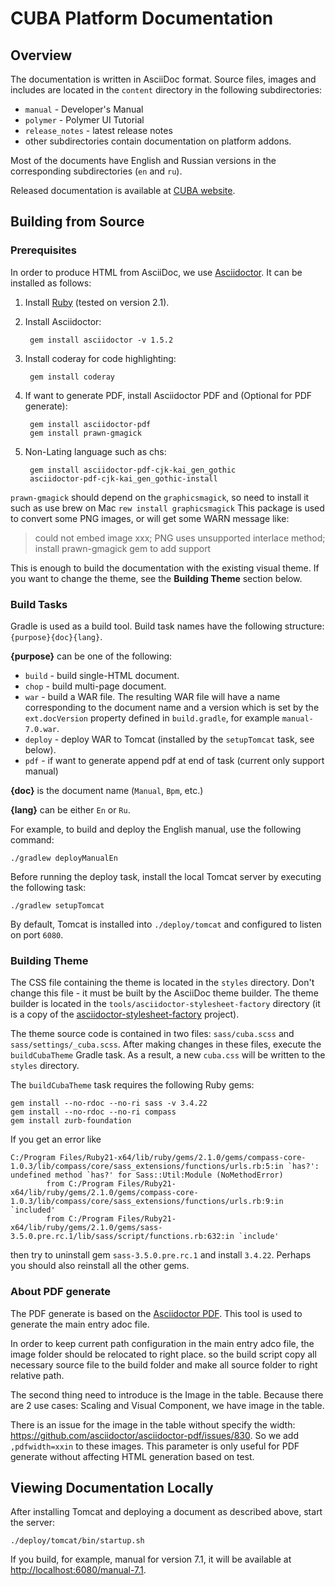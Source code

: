 # CUBA Platform Documentation

## Overview

The documentation is written in AsciiDoc format. Source files, images and includes are located in the `content` directory in the following subdirectories:

* `manual` - Developer's Manual
* `polymer` - Polymer UI Tutorial
* `release_notes` - latest release notes
* other subdirectories contain documentation on platform addons.

Most of the documents have English and Russian versions in the corresponding subdirectories (`en` and `ru`). 

Released documentation is available at [CUBA website](https://www.cuba-platform.com/documentation).

## Building from Source

### Prerequisites

In order to produce HTML from AsciiDoc, we use [Asciidoctor](https://asciidoctor.org). It can be installed as follows:
 
1. Install [Ruby](https://www.ruby-lang.org/en/downloads) (tested on version 2.1).

2. Install Asciidoctor:

        gem install asciidoctor -v 1.5.2

3. Install coderay for code highlighting:

        gem install coderay
4. If want to generate PDF, install Asciidoctor PDF and  (Optional for PDF generate):

        gem install asciidoctor-pdf
        gem install prawn-gmagick 
5. Non-Lating language such as chs:

        gem install asciidoctor-pdf-cjk-kai_gen_gothic
        asciidoctor-pdf-cjk-kai_gen_gothic-install

`prawn-gmagick` should depend on the `graphicsmagick`, so need to install it such as use brew on Mac `rew install graphicsmagick`
This package is used to convert some PNG images, or will get some WARN message like:

> could not embed image xxx; PNG uses unsupported interlace method; install prawn-gmagick gem to add support

This is enough to build the documentation with the existing visual theme. If you want to change the theme, see the __Building Theme__ section below.

### Build Tasks

Gradle is used as a build tool. Build task names have the following structure: `{purpose}{doc}{lang}`.

__{purpose}__ can be one of the following:

* `build` - build single-HTML document.
* `chop` - build multi-page document.
* `war` - build a WAR file. The resulting WAR file will have a name corresponding to the document name and a version which is set by the `ext.docVersion` property defined in `build.gradle`, for example `manual-7.0.war`.
* `deploy` - deploy WAR to Tomcat (installed by the `setupTomcat` task, see below).
* `pdf` - if want to generate append pdf at end of task (current only support manual)

__{doc}__ is the document name (`Manual`, `Bpm`, etc.)

__{lang}__ can be either `En` or `Ru`.

For example, to build and deploy the English manual, use the following command:

    ./gradlew deployManualEn

Before running the deploy task, install the local Tomcat server by executing the following task:

    ./gradlew setupTomcat
    
By default, Tomcat is installed into `./deploy/tomcat` and configured to listen on port `6080`.

### Building Theme

The CSS file containing the theme is located in the `styles` directory. Don't change this file - it must be built by the AsciiDoc theme builder. The theme builder is located in the `tools/asciidoctor-stylesheet-factory` directory (it is a copy of the [asciidoctor-stylesheet-factory](https://github.com/asciidoctor/asciidoctor-stylesheet-factory) project).

The theme source code is contained in two files: `sass/cuba.scss` and `sass/settings/_cuba.scss`. After making changes in these files, execute the `buildCubaTheme` Gradle task. As a result, a new `cuba.css` will be written to the `styles` directory.

The `buildCubaTheme` task requires the following Ruby gems:

    gem install --no-rdoc --no-ri sass -v 3.4.22
    gem install --no-rdoc --no-ri compass
    gem install zurb-foundation
    
If you get an error like 

    C:/Program Files/Ruby21-x64/lib/ruby/gems/2.1.0/gems/compass-core-1.0.3/lib/compass/core/sass_extensions/functions/urls.rb:5:in `has?': undefined method `has?' for Sass::Util:Module (NoMethodError)
            from C:/Program Files/Ruby21-x64/lib/ruby/gems/2.1.0/gems/compass-core-1.0.3/lib/compass/core/sass_extensions/functions/urls.rb:9:in `included'
            from C:/Program Files/Ruby21-x64/lib/ruby/gems/2.1.0/gems/sass-3.5.0.pre.rc.1/lib/sass/script/functions.rb:632:in `include'

then try to uninstall gem `sass-3.5.0.pre.rc.1` and install `3.4.22`. Perhaps you should also reinstall all the other gems. 

### About PDF generate

The PDF generate is based on the [Asciidoctor PDF](https://asciidoctor.org/docs/asciidoctor-pdf/). This tool is used to generate the main entry adoc file.

In order to keep current path configuration in the main entry adco file, the image folder should be relocated to right place. so the build script copy all necessary source file to the build folder and make all source folder to right relative path.

The second thing need to introduce is the Image in the table. Because there are 2 use cases: Scaling and Visual Component, we have image in the table.

There is an issue for the image in the table without specify the width: <https://github.com/asciidoctor/asciidoctor-pdf/issues/830>. So we add `,pdfwidth=xxin` to these images. This parameter is only useful for PDF generate without affecting HTML generation based on test.

## Viewing Documentation Locally

After installing Tomcat and deploying a document as described above, start the server:

    ./deploy/tomcat/bin/startup.sh 

If you build, for example, manual for version 7.1, it will be available at
[http://localhost:6080/manual-7.1](http://localhost:6080/manual-7.1).  
    
